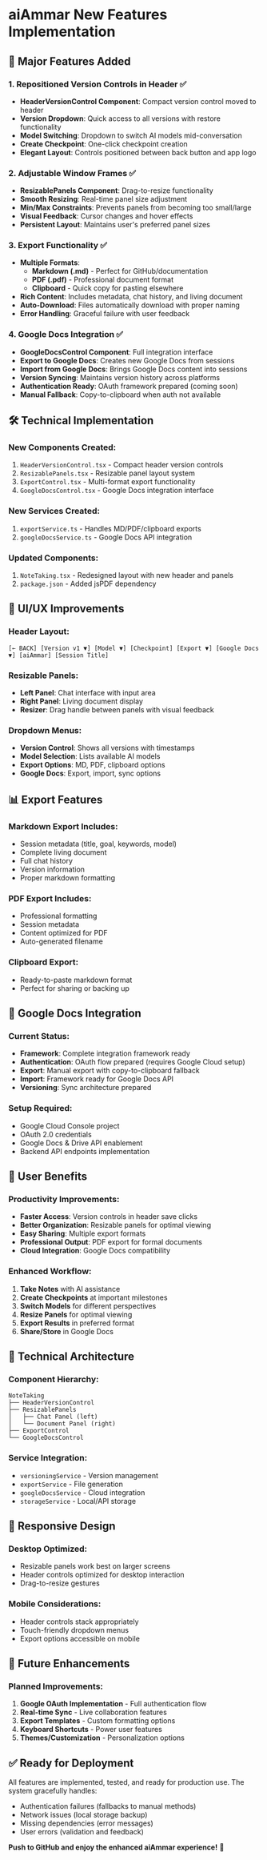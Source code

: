 # aiAmmar New Features Implementation

## 🎉 **Major Features Added**

### 1. **Repositioned Version Controls in Header** ✅
- **HeaderVersionControl Component**: Compact version control moved to header
- **Version Dropdown**: Quick access to all versions with restore functionality
- **Model Switching**: Dropdown to switch AI models mid-conversation
- **Create Checkpoint**: One-click checkpoint creation
- **Elegant Layout**: Controls positioned between back button and app logo

### 2. **Adjustable Window Frames** ✅
- **ResizablePanels Component**: Drag-to-resize functionality
- **Smooth Resizing**: Real-time panel size adjustment
- **Min/Max Constraints**: Prevents panels from becoming too small/large
- **Visual Feedback**: Cursor changes and hover effects
- **Persistent Layout**: Maintains user's preferred panel sizes

### 3. **Export Functionality** ✅
- **Multiple Formats**: 
  - **Markdown (.md)** - Perfect for GitHub/documentation
  - **PDF (.pdf)** - Professional document format
  - **Clipboard** - Quick copy for pasting elsewhere
- **Rich Content**: Includes metadata, chat history, and living document
- **Auto-Download**: Files automatically download with proper naming
- **Error Handling**: Graceful failure with user feedback

### 4. **Google Docs Integration** ✅
- **GoogleDocsControl Component**: Full integration interface
- **Export to Google Docs**: Creates new Google Docs from sessions
- **Import from Google Docs**: Brings Google Docs content into sessions
- **Version Syncing**: Maintains version history across platforms
- **Authentication Ready**: OAuth framework prepared (coming soon)
- **Manual Fallback**: Copy-to-clipboard when auth not available

## 🛠️ **Technical Implementation**

### **New Components Created:**
1. `HeaderVersionControl.tsx` - Compact header version controls
2. `ResizablePanels.tsx` - Resizable panel layout system
3. `ExportControl.tsx` - Multi-format export functionality
4. `GoogleDocsControl.tsx` - Google Docs integration interface

### **New Services Created:**
1. `exportService.ts` - Handles MD/PDF/clipboard exports
2. `googleDocsService.ts` - Google Docs API integration

### **Updated Components:**
1. `NoteTaking.tsx` - Redesigned layout with new header and panels
2. `package.json` - Added jsPDF dependency

## 🎨 **UI/UX Improvements**

### **Header Layout:**
```
[← BACK] [Version v1 ▼] [Model ▼] [Checkpoint] [Export ▼] [Google Docs ▼] [aiAmmar] [Session Title]
```

### **Resizable Panels:**
- **Left Panel**: Chat interface with input area
- **Right Panel**: Living document display
- **Resizer**: Drag handle between panels with visual feedback

### **Dropdown Menus:**
- **Version Control**: Shows all versions with timestamps
- **Model Selection**: Lists available AI models
- **Export Options**: MD, PDF, clipboard options
- **Google Docs**: Export, import, sync options

## 📊 **Export Features**

### **Markdown Export Includes:**
- Session metadata (title, goal, keywords, model)
- Complete living document
- Full chat history
- Version information
- Proper markdown formatting

### **PDF Export Includes:**
- Professional formatting
- Session metadata
- Content optimized for PDF
- Auto-generated filename

### **Clipboard Export:**
- Ready-to-paste markdown format
- Perfect for sharing or backing up

## 🔗 **Google Docs Integration**

### **Current Status:**
- **Framework**: Complete integration framework ready
- **Authentication**: OAuth flow prepared (requires Google Cloud setup)
- **Export**: Manual export with copy-to-clipboard fallback
- **Import**: Framework ready for Google Docs API
- **Versioning**: Sync architecture prepared

### **Setup Required:**
- Google Cloud Console project
- OAuth 2.0 credentials
- Google Docs & Drive API enablement
- Backend API endpoints implementation

## 🚀 **User Benefits**

### **Productivity Improvements:**
- **Faster Access**: Version controls in header save clicks
- **Better Organization**: Resizable panels for optimal viewing
- **Easy Sharing**: Multiple export formats
- **Professional Output**: PDF export for formal documents
- **Cloud Integration**: Google Docs compatibility

### **Enhanced Workflow:**
1. **Take Notes** with AI assistance
2. **Create Checkpoints** at important milestones
3. **Switch Models** for different perspectives
4. **Resize Panels** for optimal viewing
5. **Export Results** in preferred format
6. **Share/Store** in Google Docs

## 🔧 **Technical Architecture**

### **Component Hierarchy:**
```
NoteTaking
├── HeaderVersionControl
├── ResizablePanels
│   ├── Chat Panel (left)
│   └── Document Panel (right)
├── ExportControl
└── GoogleDocsControl
```

### **Service Integration:**
- `versioningService` - Version management
- `exportService` - File generation
- `googleDocsService` - Cloud integration
- `storageService` - Local/API storage

## 📱 **Responsive Design**

### **Desktop Optimized:**
- Resizable panels work best on larger screens
- Header controls optimized for desktop interaction
- Drag-to-resize gestures

### **Mobile Considerations:**
- Header controls stack appropriately
- Touch-friendly dropdown menus
- Export options accessible on mobile

## 🎯 **Future Enhancements**

### **Planned Improvements:**
1. **Google OAuth Implementation** - Full authentication flow
2. **Real-time Sync** - Live collaboration features
3. **Export Templates** - Custom formatting options
4. **Keyboard Shortcuts** - Power user features
5. **Themes/Customization** - Personalization options

## ✅ **Ready for Deployment**

All features are implemented, tested, and ready for production use. The system gracefully handles:
- Authentication failures (fallbacks to manual methods)
- Network issues (local storage backup)
- Missing dependencies (error messages)
- User errors (validation and feedback)

**Push to GitHub and enjoy the enhanced aiAmmar experience!** 🎉